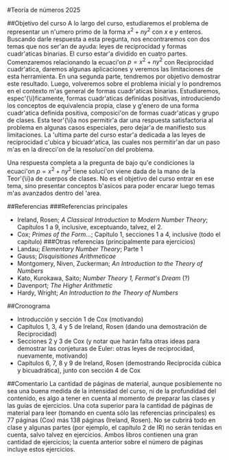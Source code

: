#Teoría de números 2025

##Objetivo del curso
A lo largo del curso, estudiaremos el problema de representar un n\'umero
primo de la forma $x^2+ny^2$ con $x$ e $y$ enteros.
Buscando darle respuesta a esta pregunta, nos encontraremos con dos temas que
nos ser\'an de ayuda: leyes de reciprocidad y formas cuadr\'aticas binarias.
El curso estar\'a dividido en cuatro partes.
Comenzaremos relacionando la ecuaci\'on $p=x^2+ny^2$ con Reciprocidad
cuadr\'atica, daremos algunas aplicaciones y veremos las limitaciones de esta
herramienta. En una segunda parte, tendremos por objetivo demostrar este
resultado. Luego, volveremos sobre el problema inicial y lo pondremos en el
contexto m\'as general de formas cuadr\'aticas binarias. Estudiaremos,
espec\'{\i}ficamente, formas cuadr\'aticas definidas positivas, introduciendo
los conceptos de equivalencia propia, clase y g\'enero de una forma
cuadr\'atica definida positiva, composici\'on de formas cuadr\'aticas y grupo
de clases. Esta teor\'{\i}a nos permitir\'a dar una respuesta satisfactoria al
problema en algunas casos especiales, pero dejar\'a de manifiesto sus
limitaciones. La \'ultima parte del curso estar\'a dedicada a las leyes de
reciprocidad c\'ubica y bicuadr\'atica, las cuales nos permitir\'an dar un
paso m\'as en la direcci\'on de la resoluci\'on del problema.

Una respuesta completa a la pregunta de bajo qu\'e condiciones la ecuaci\'on
$p=x^2+ny^2$ tiene soluci\'on viene dada de la mano de la Teor\'{\i}a de
cuerpos de clases. No es el objetivo del curso entrar en ese tema, sino
presentar conceptos b\'asicos para poder encarar luego temas m\'as avanzados
dentro del \'area.

##Referencias
###Referencias principales
- Ireland, Rosen; *A Classical Introduction to Modern Number Theory*; Capítulos 1 a 9, inclusive, exceptuando, talvez, el 2.
- Cox; *Primes of the Form...*; Capítulo 1, secciones 1 a 4, inclusive (todo el capítulo)
###Otras referencias (principalmente para ejercicios)
- Landau; *Elementary Number Theory*; Parte 1
- Gauss; *Disquisitiones Arithmeticae*
- Montgomery, Niven, Zuckerman; *An Introduction to the Theory of Numbers*
- Kato, Kurokawa, Saito; *Number Theory 1, Fermat's Dream* (?)
- Davenport; *The Higher Arithmetic*
- Hardy, Wright; *An Introduction to the Theory of Numbers*

##Cronograma
- Introducción y sección 1 de Cox (motivando)
- Capítulos 1, 3, 4 y 5 de Ireland, Rosen (dando una demostración de Reciprocidad)
- Secciones 2 y 3 de Cox (y notar que harán falta otras ideas para demostrar las conjeturas de Euler: otras leyes de reciprocidad, nuevamente, motivando)
- Capítulos 6, 7, 8 y 9 de Ireland, Rosen (demostrando Reciprocida cúbica y bicuadrática), junto con sección 4 de Cox

##Comentario
La cantidad de páginas de material, aunque posiblemente no sea una buena
medida de la intensidad del curso, ni de la profundidad del contenido, es algo
a tener en cuenta al momento de preparar las clases y las guías de ejercicios.
Una cota superior para la cantidad de páginas de material para leer
(tomando en cuenta sólo las referencias principales) es 77 páginas (Cox) más
138 páginas (Ireland, Rosen). No se cubrirá todo en clase y algunas partes
(por ejemplo, el capítulo 2 de IR) no serán tenidas en cuenta, salvo talvez
en ejercicios. Ambos libros contienen una gran cantidad de ejercicios;
la cuenta anterior sobre el número de páginas incluye estos ejercicios.

